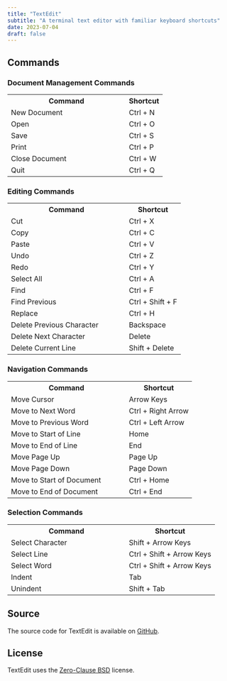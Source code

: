 ```yaml
---
title: "TextEdit"
subtitle: "A terminal text editor with familiar keyboard shortcuts"
date: 2023-07-04
draft: false
---
```


## Commands

### Document Management Commands


<table width="500">
  <tr>
    <th width="250">Command</th>
    <th>Shortcut</th>
  </tr>
  <tr>
    <td>New Document</td>
    <td>Ctrl + N</td>
  </tr>
  <tr>
    <td>Open</td>
    <td>Ctrl + O</td>
  </tr>
  <tr>
    <td>Save</td>
    <td>Ctrl + S</td>
  </tr>
  <tr>
    <td>Print</td>
    <td>Ctrl + P</td>
  </tr>
  <tr>
    <td>Close Document</td>
    <td>Ctrl + W</td>
  </tr>
  <tr>
    <td>Quit</td>
    <td>Ctrl + Q</td>
  </tr>
</table>

### Editing Commands

<table width="500">
  <tr>
    <th width="250">Command</th>
    <th>Shortcut</th>
  </tr>  
  <tr>
    <td>Cut</td>
    <td>Ctrl + X</td>
  </tr>
  <tr>
    <td>Copy</td>
    <td>Ctrl + C</td>
  </tr>
  <tr>
    <td>Paste</td>
    <td>Ctrl + V</td>
  </tr>
  <tr>
    <td>Undo</td>
    <td>Ctrl + Z</td>
  </tr>
  <tr>
    <td>Redo</td>
    <td>Ctrl + Y</td>
  </tr>
  <tr>
    <td>Select All</td>
    <td>Ctrl + A</td>
  </tr>
  <tr>
    <td>Find</td>
    <td>Ctrl + F</td>
  </tr>
  <tr>
    <td>Find Previous</td>
    <td>Ctrl + Shift + F</td>
  </tr>
  <tr>
    <td>Replace</td>
    <td>Ctrl + H</td>
  </tr>
  <tr>
    <td>Delete Previous Character</td>
    <td>Backspace</td>
  </tr>
  <tr>
    <td>Delete Next Character</td>
    <td>Delete</td>
  </tr>
  <tr>
    <td>Delete Current Line</td>
    <td>Shift + Delete</td>
  </tr>
</table>

### Navigation Commands

<table width="500">
  <tr>
    <th width="250">Command</th>
    <th>Shortcut</th>
  </tr>  
  <tr>
    <td>Move Cursor</td>
    <td>Arrow Keys</td>
  </tr>
  <tr>
    <td>Move to Next Word</td>
    <td>Ctrl + Right Arrow</td>
  </tr>
  <tr>
    <td>Move to Previous Word</td>
    <td>Ctrl + Left Arrow</td>
  </tr>
  <tr>
    <td>Move to Start of Line</td>
    <td>Home</td>
  </tr>
  <tr>
    <td>Move to End of Line</td>
    <td>End</td>
  </tr>
  <tr>
    <td>Move Page Up</td>
    <td>Page Up</td>
  </tr>
  <tr>
    <td>Move Page Down</td>
    <td>Page Down</td>
  </tr>
  <tr>
    <td>Move to Start of Document</td>
    <td>Ctrl + Home</td>
  </tr>
  <tr>
    <td>Move to End of Document</td>
    <td>Ctrl + End</td>
  </tr>  
</table>

### Selection Commands

<table width="500">
  <tr>
    <th width="250">Command</th>
    <th>Shortcut</th>
  </tr>  
  <tr>
    <td>Select Character</td>
    <td>Shift + Arrow Keys</td>
  </tr>
  <tr>
    <td>Select Line</td>
    <td>Ctrl + Shift + Arrow Keys</td>
  </tr>
  <tr>
    <td>Select Word</td>
    <td>Ctrl + Shift + Arrow Keys</td>
  </tr>
  <tr>
    <td>Indent</td>
    <td>Tab</td>
  </tr>
  <tr>
    <td>Unindent</td>
    <td>Shift + Tab</td>
  </tr>
</table>

## Source

The source code for TextEdit is available on [GitHub](https://github.com/kkestell/textedit).

## License

TextEdit uses the [Zero-Clause BSD](https://opensource.org/license/0bsd/) license.
